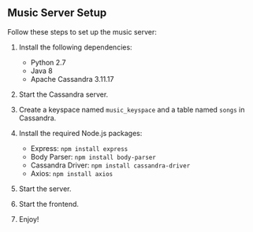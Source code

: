 ## Music Server Setup

Follow these steps to set up the music server:

1. Install the following dependencies:
    - Python 2.7
    - Java 8
    - Apache Cassandra 3.11.17

2. Start the Cassandra server.

3. Create a keyspace named `music_keyspace` and a table named `songs` in Cassandra.

4. Install the required Node.js packages:
    - Express: `npm install express`
    - Body Parser: `npm install body-parser`
    - Cassandra Driver: `npm install cassandra-driver`
    - Axios: `npm install axios`

5. Start the server.

6. Start the frontend.

7. Enjoy!
